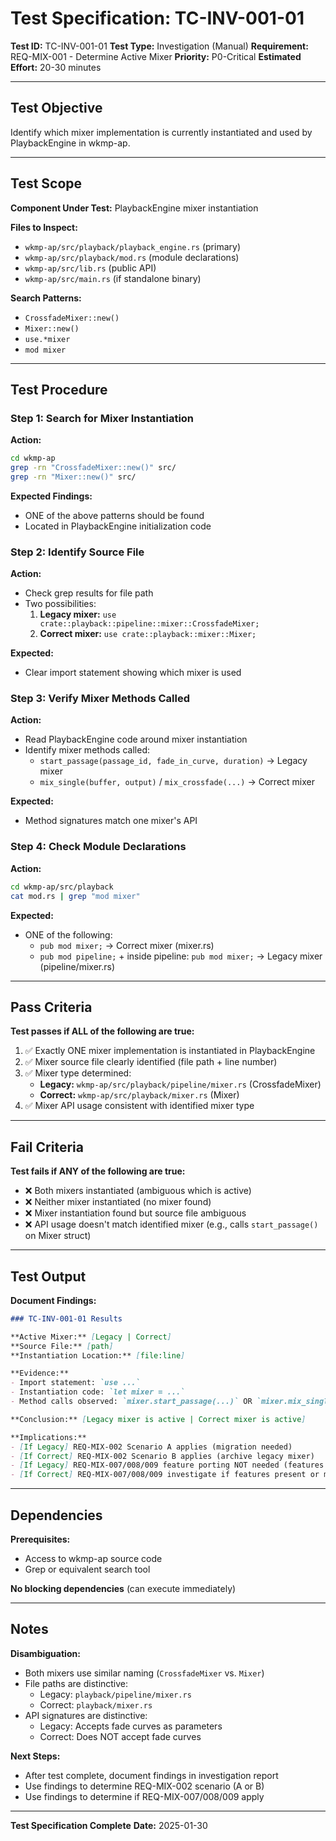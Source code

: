 # Test Specification: TC-INV-001-01

**Test ID:** TC-INV-001-01
**Test Type:** Investigation (Manual)
**Requirement:** REQ-MIX-001 - Determine Active Mixer
**Priority:** P0-Critical
**Estimated Effort:** 20-30 minutes

---

## Test Objective

Identify which mixer implementation is currently instantiated and used by PlaybackEngine in wkmp-ap.

---

## Test Scope

**Component Under Test:** PlaybackEngine mixer instantiation

**Files to Inspect:**
- `wkmp-ap/src/playback/playback_engine.rs` (primary)
- `wkmp-ap/src/playback/mod.rs` (module declarations)
- `wkmp-ap/src/lib.rs` (public API)
- `wkmp-ap/src/main.rs` (if standalone binary)

**Search Patterns:**
- `CrossfadeMixer::new()`
- `Mixer::new()`
- `use.*mixer`
- `mod mixer`

---

## Test Procedure

### Step 1: Search for Mixer Instantiation

**Action:**
```bash
cd wkmp-ap
grep -rn "CrossfadeMixer::new()" src/
grep -rn "Mixer::new()" src/
```

**Expected Findings:**
- ONE of the above patterns should be found
- Located in PlaybackEngine initialization code

### Step 2: Identify Source File

**Action:**
- Check grep results for file path
- Two possibilities:
  1. **Legacy mixer:** `use crate::playback::pipeline::mixer::CrossfadeMixer;`
  2. **Correct mixer:** `use crate::playback::mixer::Mixer;`

**Expected:**
- Clear import statement showing which mixer is used

### Step 3: Verify Mixer Methods Called

**Action:**
- Read PlaybackEngine code around mixer instantiation
- Identify mixer methods called:
  - `start_passage(passage_id, fade_in_curve, duration)` → Legacy mixer
  - `mix_single(buffer, output)` / `mix_crossfade(...)` → Correct mixer

**Expected:**
- Method signatures match one mixer's API

### Step 4: Check Module Declarations

**Action:**
```bash
cd wkmp-ap/src/playback
cat mod.rs | grep "mod mixer"
```

**Expected:**
- ONE of the following:
  - `pub mod mixer;` → Correct mixer (mixer.rs)
  - `pub mod pipeline;` + inside pipeline: `pub mod mixer;` → Legacy mixer (pipeline/mixer.rs)

---

## Pass Criteria

**Test passes if ALL of the following are true:**
1. ✅ Exactly ONE mixer implementation is instantiated in PlaybackEngine
2. ✅ Mixer source file clearly identified (file path + line number)
3. ✅ Mixer type determined:
   - **Legacy:** `wkmp-ap/src/playback/pipeline/mixer.rs` (CrossfadeMixer)
   - **Correct:** `wkmp-ap/src/playback/mixer.rs` (Mixer)
4. ✅ Mixer API usage consistent with identified mixer type

---

## Fail Criteria

**Test fails if ANY of the following are true:**
- ❌ Both mixers instantiated (ambiguous which is active)
- ❌ Neither mixer instantiated (no mixer found)
- ❌ Mixer instantiation found but source file ambiguous
- ❌ API usage doesn't match identified mixer (e.g., calls `start_passage()` on Mixer struct)

---

## Test Output

**Document Findings:**

```markdown
### TC-INV-001-01 Results

**Active Mixer:** [Legacy | Correct]
**Source File:** [path]
**Instantiation Location:** [file:line]

**Evidence:**
- Import statement: `use ...`
- Instantiation code: `let mixer = ...`
- Method calls observed: `mixer.start_passage(...)` OR `mixer.mix_single(...)`

**Conclusion:** [Legacy mixer is active | Correct mixer is active]

**Implications:**
- [If Legacy] REQ-MIX-002 Scenario A applies (migration needed)
- [If Correct] REQ-MIX-002 Scenario B applies (archive legacy mixer)
- [If Legacy] REQ-MIX-007/008/009 feature porting NOT needed (features already present)
- [If Correct] REQ-MIX-007/008/009 investigate if features present or missing
```

---

## Dependencies

**Prerequisites:**
- Access to wkmp-ap source code
- Grep or equivalent search tool

**No blocking dependencies** (can execute immediately)

---

## Notes

**Disambiguation:**
- Both mixers use similar naming (`CrossfadeMixer` vs. `Mixer`)
- File paths are distinctive:
  - Legacy: `playback/pipeline/mixer.rs`
  - Correct: `playback/mixer.rs`
- API signatures are distinctive:
  - Legacy: Accepts fade curves as parameters
  - Correct: Does NOT accept fade curves

**Next Steps:**
- After test complete, document findings in investigation report
- Use findings to determine REQ-MIX-002 scenario (A or B)
- Use findings to determine if REQ-MIX-007/008/009 apply

---

**Test Specification Complete**
**Date:** 2025-01-30
